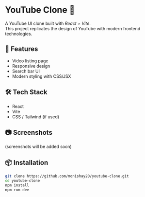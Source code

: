 # YouTube Clone 🎥

A YouTube UI clone built with *React + Vite*.  
This project replicates the design of YouTube with modern frontend technologies.

## 🚀 Features
- Video listing page
- Responsive design
- Search bar UI
- Modern styling with CSS/JSX

## 🛠 Tech Stack
- React
- Vite
- CSS / Tailwind (if used)

## 📷 Screenshots
(screenshots will be added soon)

## 📦 Installation
```bash
git clone https://github.com/monishay20/youtube-clone.git
cd youtube-clone
npm install
npm run dev

